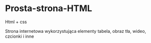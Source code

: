 # Prosta-strona-HTML
Html + css

Strona internetowa wykorzystująca elementy tabela, obraz tła, wideo, czcionki i inne
